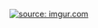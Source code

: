 <a href="https://imgur.com/4qOBKDu"><img src="https://i.imgur.com/4qOBKDu.gif" title="source: imgur.com" /></a>

